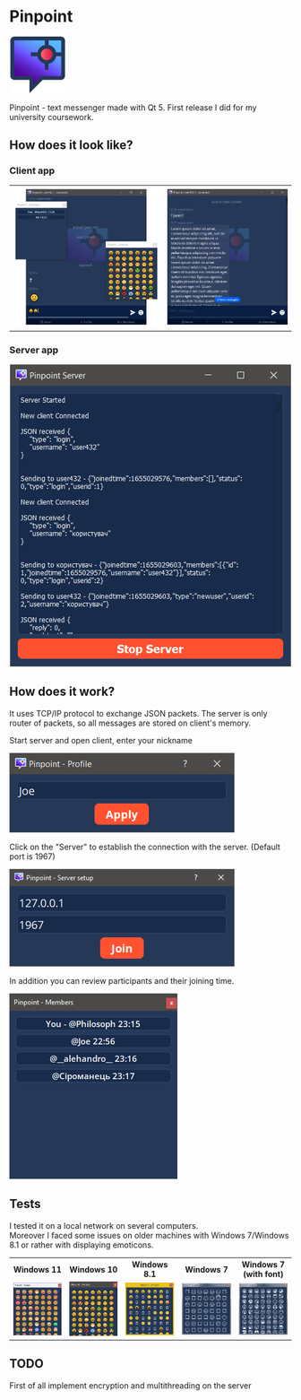 <h1> Pinpoint </h1>
<img src="https://github.com/SevRyb/Pinpoint/blob/main/icon-b.png" width="20%">
<p>
Pinpoint - text messenger made with Qt 5. First release I did for my university coursework.<br/>
</p>
<h2> How does it look like? </h2>
<h3> Client app </h3>

<table>
  <tr>
    <td><img src="https://github.com/SevRyb/Pinpoint/blob/main/showcase-client-app-windows.png"></td>
    <td><img src="https://github.com/SevRyb/Pinpoint/blob/main/showcase-client-app-1.png"></td>
  </tr>
</table>
<h3> Server app </h3>
<p align="center">
<img src="https://github.com/SevRyb/Pinpoint/blob/main/showcase-server-app.png">
</p>

<h2> How does it work? </h2>
<p>
  It uses TCP/IP protocol to exchange JSON packets.
  The server is only router of packets, so all messages are stored on client's memory.
</p>
<p>Start server and open client, enter your nickname</p>
<p><img src="https://github.com/SevRyb/Pinpoint/blob/main/profile.png"></p>
<p>Click on the "Server" to establish the connection with the server. (Default port is 1967)</p>
<p><img src="https://github.com/SevRyb/Pinpoint/blob/main/connect-to-server.png"></p>
<p>In addition you can review participants and their joining time.</p>
<p><img src="https://github.com/SevRyb/Pinpoint/blob/main/members.png"></p>

<h2> Tests </h2>
<p>I tested it on a local network on several computers.<br/>
  Moreover I faced some issues on older machines with Windows 7/Windows 8.1 or rather with displaying emoticons.
</p>
<table>
  <tr>
    <th>Windows 11</th>
    <th>Windows 10</th>
    <th>Windows 8.1</th>
    <th>Windows 7</th>
    <th>Windows 7 (with font)</th>
  </tr>
  <tr>
    <td><img src="https://github.com/SevRyb/Pinpoint/blob/main/win11_emj.png"></td>
    <td><img src="https://github.com/SevRyb/Pinpoint/blob/main/win10.png"></td>
    <td><img src="https://github.com/SevRyb/Pinpoint/blob/main/win8_emj.png"></td>
    <td><img src="https://github.com/SevRyb/Pinpoint/blob/main/win7_emj.png"></td>
    <td><img src="https://github.com/SevRyb/Pinpoint/blob/main/win7-with-font_emj.png"></td>
  </tr>
</table>
<h2> TODO </h2>
<p>First of all implement encryption and multithreading on the server</p>
